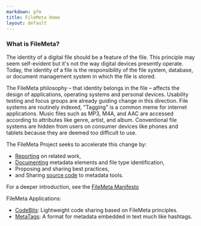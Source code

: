 ```yaml
---
markdown: gfm
title: FileMeta Home
layout: default
---
```

### What is FileMeta?

The identity of a digital file should be a feature of the file. This principle may seem self-evident but it's not the way digital devices presently operate. Today, the identity of a file is the responsibility of the file system, database, or document management system in which the file is stored. 

The FileMeta philosophy – that identity belongs in the file – affects the design of applications, operating systems and personal devices. Usability testing and focus groups are already guiding change in this direction. File systems are routinely indexed, "Tagging" is a common meme for internet applications. Music files such as MP3, M4A, and AAC are accessed according to attributes like genre, artist, and album. Conventional file systems are hidden from users on consumer devices like phones and tablets because they are deemed too difficult to use.

The FileMeta Project seeks to accelerate this change by:

* [Reporting](https://blog.filemeta.org) on related work,
* [Documenting](/Metadata.html) metadata elements and file type identification,
* Proposing and sharing best practices,
* and Sharing [source code](http://github.com/FileMeta) to metadata tools. 

For a deeper introduction, see the [FileMeta Manifesto](/Manifesto.html)

FileMeta Applications:

* [CodeBits](/CodeBit.html): Lightweight code sharing based on FileMeta principles.
* [MetaTags](/MetaTags.html): A format for metadata embedded in text much like hashtags.
